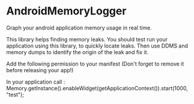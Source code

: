 AndroidMemoryLogger
===================

Graph your android application memory usage in real time.

This library helps finding memory leaks.
You should test run your application using this library, to quickly locate leaks.
Then use DDMS and memory dumps to identify the origin of the leak and fix it.

Add the following permission to your manifest (Don't forget to remove it before releasing your app!)
 <uses-permission android:name="android.permission.SYSTEM_ALERT_WINDOW" />

In your application call :
 Memory.getInstance().enableWidget(getApplicationContext()).start(1000, "test");
 
